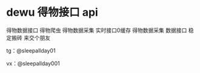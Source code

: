 # dewu 得物接口 api

得物数据接口 得物爬虫 得物数据采集 实时接口0缓存 得物数据采集 数据接口
稳定搬砖 来交个朋友


tg：@sleepallday01

vx：@sleepallday001
